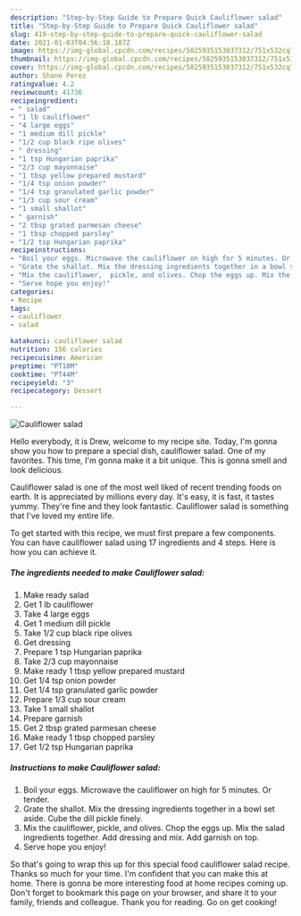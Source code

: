 ```yaml
---
description: "Step-by-Step Guide to Prepare Quick Cauliflower salad"
title: "Step-by-Step Guide to Prepare Quick Cauliflower salad"
slug: 419-step-by-step-guide-to-prepare-quick-cauliflower-salad
date: 2021-01-03T04:56:18.187Z
image: https://img-global.cpcdn.com/recipes/5825935153037312/751x532cq70/cauliflower-salad-recipe-main-photo.jpg
thumbnail: https://img-global.cpcdn.com/recipes/5825935153037312/751x532cq70/cauliflower-salad-recipe-main-photo.jpg
cover: https://img-global.cpcdn.com/recipes/5825935153037312/751x532cq70/cauliflower-salad-recipe-main-photo.jpg
author: Shane Perez
ratingvalue: 4.2
reviewcount: 41736
recipeingredient:
- " salad"
- "1 lb cauliflower"
- "4 large eggs"
- "1 medium dill pickle"
- "1/2 cup black ripe olives"
- " dressing"
- "1 tsp Hungarian paprika"
- "2/3 cup mayonnaise"
- "1 tbsp yellow prepared mustard"
- "1/4 tsp onion powder"
- "1/4 tsp granulated garlic powder"
- "1/3 cup sour cream"
- "1 small shallot"
- " garnish"
- "2 tbsp grated parmesan cheese"
- "1 tbsp chopped parsley"
- "1/2 tsp Hungarian paprika"
recipeinstructions:
- "Boil your eggs. Microwave the cauliflower on high for 5 minutes. Or tender."
- "Grate the shallot. Mix the dressing ingredients together in a bowl set aside. Cube the dill pickle finely."
- "Mix the cauliflower,  pickle, and olives. Chop the eggs up. Mix the salad ingredients together. Add dressing and mix. Add garnish on top."
- "Serve hope you enjoy!"
categories:
- Recipe
tags:
- cauliflower
- salad

katakunci: cauliflower salad 
nutrition: 156 calories
recipecuisine: American
preptime: "PT18M"
cooktime: "PT44M"
recipeyield: "3"
recipecategory: Dessert

---
```



![Cauliflower salad](https://img-global.cpcdn.com/recipes/5825935153037312/751x532cq70/cauliflower-salad-recipe-main-photo.jpg)

Hello everybody, it is Drew, welcome to my recipe site. Today, I'm gonna show you how to prepare a special dish, cauliflower salad. One of my favorites. This time, I'm gonna make it a bit unique. This is gonna smell and look delicious.



Cauliflower salad is one of the most well liked of recent trending foods on earth. It is appreciated by millions every day. It's easy, it is fast, it tastes yummy. They're fine and they look fantastic. Cauliflower salad is something that I've loved my entire life.


To get started with this recipe, we must first prepare a few components. You can have cauliflower salad using 17 ingredients and 4 steps. Here is how you can achieve it.

<!--inarticleads1-->

##### The ingredients needed to make Cauliflower salad:

1. Make ready  salad
1. Get 1 lb cauliflower
1. Take 4 large eggs
1. Get 1 medium dill pickle
1. Take 1/2 cup black ripe olives
1. Get  dressing
1. Prepare 1 tsp Hungarian paprika
1. Take 2/3 cup mayonnaise
1. Make ready 1 tbsp yellow prepared mustard
1. Get 1/4 tsp onion powder
1. Get 1/4 tsp granulated garlic powder
1. Prepare 1/3 cup sour cream
1. Take 1 small shallot
1. Prepare  garnish
1. Get 2 tbsp grated parmesan cheese
1. Make ready 1 tbsp chopped parsley
1. Get 1/2 tsp Hungarian paprika




<!--inarticleads2-->

##### Instructions to make Cauliflower salad:

1. Boil your eggs. Microwave the cauliflower on high for 5 minutes. Or tender.
1. Grate the shallot. Mix the dressing ingredients together in a bowl set aside. Cube the dill pickle finely.
1. Mix the cauliflower,  pickle, and olives. Chop the eggs up. Mix the salad ingredients together. Add dressing and mix. Add garnish on top.
1. Serve hope you enjoy!




So that's going to wrap this up for this special food cauliflower salad recipe. Thanks so much for your time. I'm confident that you can make this at home. There is gonna be more interesting food at home recipes coming up. Don't forget to bookmark this page on your browser, and share it to your family, friends and colleague. Thank you for reading. Go on get cooking!
